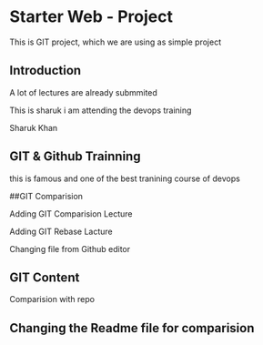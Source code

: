 # Starter Web - Project

This is GIT project, which we are using as simple project 


## Introduction

A lot of lectures are already submmited

This is sharuk i am attending the devops training

Sharuk Khan



## GIT & Github Trainning

this is famous and one of the best tranining course of devops 


##GIT Comparision


Adding GIT Comparision Lecture

Adding GIT Rebase Lacture

Changing file from Github editor


## GIT Content



Comparision with repo

## Changing the Readme file for comparision
